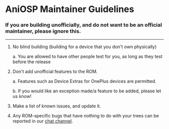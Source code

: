 # AniOSP Maintainer Guidelines
### If you are building unofficially, and do not want to be an official maintainer, please ignore this.
------------------------------

1. No blind building (building for a device that you don't own physically)

      a. You are allowed to have other people test for you, as long as they test before the release

2. Don't add unofficial features to the ROM.

      a. Features such as Device Extras for OnePlus devices are permitted.
  
      b. If you would like an exception made/a feature to be added, please let us know!
  
3. Make a list of known issues, and update it.

4. Any ROM-specific bugs that have nothing to do with your trees can be reported in our [chat channel](https://t.me/AniOSPChat).
